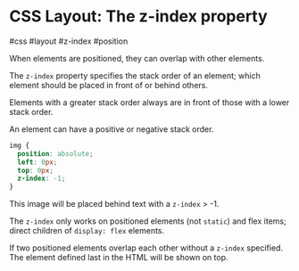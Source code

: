 # CSS Layout: The z-index property
#css #layout #z-index #position

When elements are positioned, they can overlap with other elements.

The `z-index` property specifies the stack order of an element;
which element should be placed in front of or behind others.

Elements with a greater stack order always are in front of 
those with a lower stack order.

An element can have a positive or negative stack order.
```css
img {
  position: absolute;
  left: 0px;
  top: 0px;
  z-index: -1;
}
```
This image will be placed behind text with a `z-index` > -1.

The `z-index` only works on positioned elements (not `static`)
and flex items; direct children of `display: flex` elements.

If two positioned elements overlap each other without a `z-index` specified.
The element defined last in the HTML will be shown on top.
